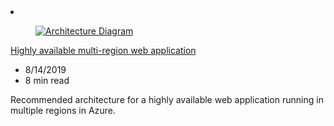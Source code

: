 <!-- This file is automatically generated by build/architectures/build_index.py. Any updates will be lost. -->

<!-- markdownlint-disable MD033 -->

<li class="grid-item item-column" data-categories="Web Management and Governance ">
<article class="card">
    <div class="card-header has-margin-bottom-none" aria-hidden="true">
        <figure class="image diagram has-height-175 has-overflow-hidden level">
            <a href="/azure/architecture/reference-architectures/app-service-web-app/multi-region"><img src="/azure/architecture/browse/thumbs/multi-region.png" class="diagram" alt="Architecture Diagram" data-linktype="relative-path"></a>
        </figure>
    </div>
    <div class="card-content">
        <a class="card-content-title has-margin-top-none" href="/azure/architecture/reference-architectures/app-service-web-app/multi-region">
            <p>Highly available multi-region web application</p>
        </a>
        <ul class="card-content-metadata">
            <li>8/14/2019</li>
            <li>8 min read</li>
        </ul>
        <p class="card-content-description">Recommended architecture for a highly available web application running in multiple regions in Azure.</p>
        <div class="bottom-to-top-fade is-hidden-mobile"></div>
    </div>
</article>
</li>
